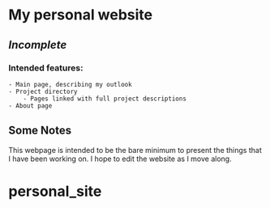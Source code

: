 # My personal website 

## *Incomplete* 

### Intended features: 
	- Main page, describing my outlook
	- Project directory
		- Pages linked with full project descriptions  
	- About page

## Some Notes 
This webpage is intended to be the bare minimum to present the things that I have been working on. I hope to edit the website as I move along.   
# personal_site
